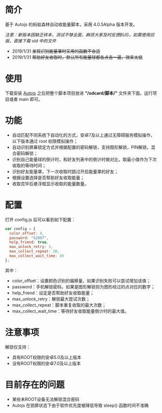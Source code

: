 # 简介

基于 Autojs 的蚂蚁森林自动收能量脚本，采用 4.0.5Alpha 版本开发。

*注意：新版本因缺乏样本，测试不够全面，麻烦大家及时反馈BUG，如需使用旧版，直接下载 old 中的文件*

- 2019/1/31 ~~发现识别能量罩时采用的函数不合适~~
- 2019/1/31 ~~帮助好友收取时，默认所有能量球都各点击一遍，效率太低~~

# 使用

下载安装 [Autojs](https://github.com/hyb1996/Auto.js) 之后把整个脚本项目放进 __"/sdcard/脚本/"__ 文件夹下面。运行项目或者 main 即可。

# 功能

- 自动匹配不同系统下自动化的方式，安卓7及以上通过无障碍服务模拟操作，以下版本通过 root 权限模拟操作；
- 自动识别屏幕锁定方式并根据配置的密码解锁，支持图形解锁，PIN解锁，混合密码解锁；
- 识别自己能量球的倒计时，和好友列表中的倒计时做对比，取最小值作为下次收取的等待时间；
- 识别好友能量罩，下一次收取时跳过开启能量罩的好友；
- 根据设置选择是否帮助好友收取能量；
- 收取完毕后悬浮框显示收取的能量数量。

# 配置

打开 config.js 后可以看到如下配置：

```javascript
var config = {
  color_offset: 4,
  password: "52897",
  help_friend: true,
  max_unlock_retry: 3,
  max_collect_repeat: 20,
  max_collect_wait_time: 20
};
```

其中：

- color_offset：设置颜色识别的偏移量，如果识别失败可以尝试增加该值；
- password：手机解锁密码，如果是图形解锁则为图形经过的点对应的数字；
- help_friend：设定是否帮助好友收取能量；
- max_unlock_retry：解锁最大尝试次数；
- max_collect_repeat：脚本重复收取的最大次数；
- max_collect_wait_time：等待好友收取能量倒计时的最大值。

# 注意事项

解锁仅支持：

- 具有ROOT权限的安卓5.0及以上版本
- 没有ROOT权限的安卓7.0及以上版本

# 目前存在的问题

- 某些未ROOT设备无法解锁混合密码
- Autojs 在锁屏状态下由于软件优先度被降低导致 sleep() 函数时间不准确

